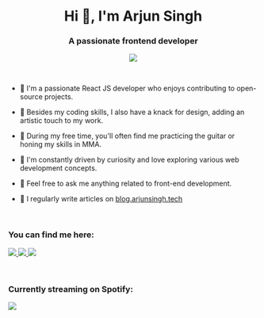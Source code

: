 <h1 align="center">Hi 👋,  I'm Arjun Singh</h1>
<h3 align="center">A passionate frontend developer</h3>
<p align="center">
  <a href="https://skillicons.dev">
    <img src="https://skillicons.dev/icons?i=html,css,js,react,next,astro,tailwind,mongodb,mysql,express,nodejs,vite,jest,figma,bash" />
  </a>
</p>
<br>

- 👋 I'm a passionate React JS developer who enjoys contributing to open-source projects.

- 🎨 Besides my coding skills, I also have a knack for design, adding an artistic touch to my work.

- 🌱 During my free time, you'll often find me practicing the guitar or honing my skills in MMA.

- 📌 I'm constantly driven by curiosity and love exploring various web development concepts.

- 💭 Feel free to ask me anything related to front-end development.

- 📝 I regularly write articles on [blog.arjunsingh.tech](https://blog.arjunsingh.tech)


<br>
<h3> You can find me here: </h3>
<p>
  <a href="https://twitter.com/dotarjun">
    <img src="https://skillicons.dev/icons?i=twitter" />
  </a>
  <a href="https://dev.to/dotarjun">
    <img src="https://skillicons.dev/icons?i=devto" />
  </a>
  <a href="https://www.linkedin.com/in/arjun-singh-a1a706189/">
    <img src="https://skillicons.dev/icons?i=linkedin" />
  </a>
<!--<a href="https://http://blog.arjunsingh.tech/">
    <img src="https://skillicons.dev/icons?i=hashnode" />
  </a>  -->
</p>
<br>
<h3> Currently streaming on Spotify: </h3>

<p>
  <a href="https://spotify-github-profile.vercel.app/api/view?uid=31aeuqobiqqa77jzxrpkz4jrpl2q&redirect=true">
    <img src="https://spotify-github-profile.vercel.app/api/view?uid=31aeuqobiqqa77jzxrpkz4jrpl2q&cover_image=true&theme=novatorem&show_offline=false&background_color=121212&interchange=true&bar_color=53b14f&bar_color_cover=false" />
  </a>
</p>
